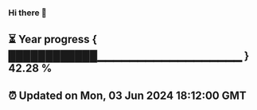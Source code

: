 ### Hi there 👋
⏳ Year progress { ████████████▁▁▁▁▁▁▁▁▁▁▁▁▁▁▁▁▁▁ } 42.28 %
---
⏰ Updated on Mon, 03 Jun 2024 18:12:00 GMT
---
